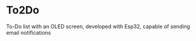 # To2Do
To-Do list with an OLED screen, developed with Esp32, capable of sending email notifications
